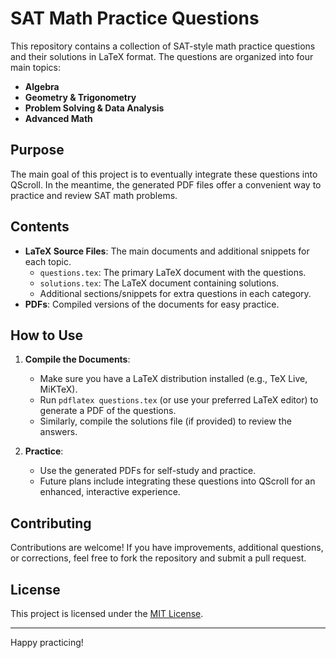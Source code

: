# SAT Math Practice Questions

This repository contains a collection of SAT-style math practice questions and their solutions in LaTeX format. The questions are organized into four main topics:
- **Algebra**
- **Geometry & Trigonometry**
- **Problem Solving & Data Analysis**
- **Advanced Math**

## Purpose

The main goal of this project is to eventually integrate these questions into QScroll. In the meantime, the generated PDF files offer a convenient way to practice and review SAT math problems.

## Contents

- **LaTeX Source Files**: The main documents and additional snippets for each topic.
  - `questions.tex`: The primary LaTeX document with the questions.
  - `solutions.tex`: The LaTeX document containing solutions.
  - Additional sections/snippets for extra questions in each category.
- **PDFs**: Compiled versions of the documents for easy practice.

## How to Use

1. **Compile the Documents**:
   - Make sure you have a LaTeX distribution installed (e.g., TeX Live, MiKTeX).
   - Run `pdflatex questions.tex` (or use your preferred LaTeX editor) to generate a PDF of the questions.
   - Similarly, compile the solutions file (if provided) to review the answers.

2. **Practice**:
   - Use the generated PDFs for self-study and practice.
   - Future plans include integrating these questions into QScroll for an enhanced, interactive experience.

## Contributing

Contributions are welcome! If you have improvements, additional questions, or corrections, feel free to fork the repository and submit a pull request.

## License

This project is licensed under the [MIT License](LICENSE).

---

Happy practicing!
